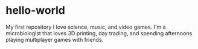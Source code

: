 # hello-world
My first repository
I love science, music, and video games. I'm a microbiologist that loves 3D printing, day trading, and spending afternoons playing multiplayer games with friends.
